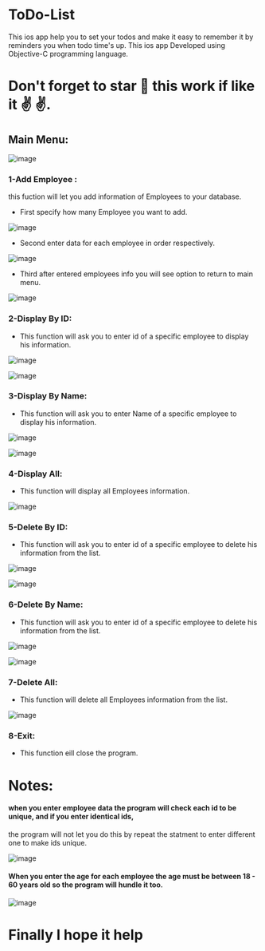 # ToDo-List
This ios app help you to set your todos and make it easy to remember it by reminders you when todo time's up. 
This ios app Developed using Objective-C programming language.


# Don't forget to star 🌟 this work if like it :v: ✌️. 


## Main Menu:
![image](https://user-images.githubusercontent.com/33738409/147841976-7da0dc8f-b1e9-4cc4-9c0b-43e39db55dec.png)

### 1-Add Employee : 
this fuction will let you add information of Employees to your database.

- First specify how many Employee you want to add.

![image](https://user-images.githubusercontent.com/33738409/147841838-95e19f77-8e05-4b19-8e95-1007cd1980e2.png)

- Second enter data for each employee in order respectively.

![image](https://user-images.githubusercontent.com/33738409/147841880-e5ec245b-6dfd-4391-9a8a-7f09ea956817.png)

- Third after entered employees info you will see option to return to main menu.

![image](https://user-images.githubusercontent.com/33738409/147841906-dcd4da85-d23a-41a2-8114-c840861c86ca.png)


### 2-Display By ID:
- This function will ask you to enter id of a specific employee to display his information.  

![image](https://user-images.githubusercontent.com/33738409/147842054-1510157c-e709-413a-bf95-2a22b1d4fb40.png)

![image](https://user-images.githubusercontent.com/33738409/147842026-441a9805-8e45-4bda-a1b6-6ab3b32979d2.png)

### 3-Display By Name:
- This function will ask you to enter Name of a specific employee to display his information. 

![image](https://user-images.githubusercontent.com/33738409/147842127-ee14d6f1-9de6-4031-b43f-44459fcd5157.png)

![image](https://user-images.githubusercontent.com/33738409/147842133-9e4ea7c3-6f51-4c9d-8051-024a533293ad.png)

### 4-Display All:
- This function will display all Employees information. 

![image](https://user-images.githubusercontent.com/33738409/147842160-8ff1f5ef-a9ab-4489-808f-a5d41ce73864.png)

### 5-Delete By ID:
- This function will ask you to enter id of a specific employee to delete his information from the list. 

![image](https://user-images.githubusercontent.com/33738409/147842216-f322a3bf-bd34-4f43-b235-e30ae3660e66.png)

![image](https://user-images.githubusercontent.com/33738409/147842219-513384f1-2590-4ac2-a85f-e06b2e42935b.png)

### 6-Delete By Name:
- This function will ask you to enter id of a specific employee to delete his information from the list. 

![image](https://user-images.githubusercontent.com/33738409/147842226-aff7007e-d59f-4991-ad48-c1a58dffd048.png)

![image](https://user-images.githubusercontent.com/33738409/147842233-2369089c-20cd-40ac-841b-557a5375896b.png)

### 7-Delete All:
- This function will delete all Employees information from the list. 

![image](https://user-images.githubusercontent.com/33738409/147842270-1619928f-cf9c-473e-8a6d-50213366c6f7.png)

### 8-Exit:
- This function eill close the program.


# Notes:

#### when you enter employee data the program will check each id to be unique, and if you enter identical ids,
the program will not let you do this by repeat the statment to enter different one to make ids unique.

![image](https://user-images.githubusercontent.com/33738409/147842333-acdd1ea4-37ab-43b1-ab4d-edf4d0bca78a.png)

#### When you enter the age for each employee the age must be between 18 - 60 years old so the program will hundle it too.

![image](https://user-images.githubusercontent.com/33738409/147842322-4f3da337-36db-4918-923b-1c989de8bc09.png)


# Finally I hope it help 

